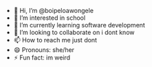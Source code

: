 - 👋 Hi, I’m @boipeloawongele
- 👀 I’m interested in school
- 🌱 I’m currently learning software development
- 💞️ I’m looking to collaborate on i dont know
- 📫 How to reach me just dont
- 😄 Pronouns: she/her
- ⚡ Fun fact: im weird

<!---
boipeloawongele/boipeloawongele is a ✨ special ✨ repository because its `README.md` (this file) appears on your GitHub profile.
You can click the Preview link to take a look at your changes.
--->
